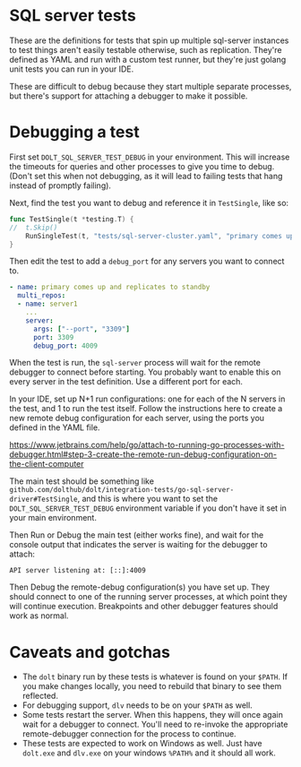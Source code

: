 # SQL server tests

These are the definitions for tests that spin up multiple sql-server instances
to test things aren't easily testable otherwise, such as replication. They're
defined as YAML and run with a custom test runner, but they're just golang unit
tests you can run in your IDE.

These are difficult to debug because they start multiple separate processes, but
there's support for attaching a debugger to make it possible.

# Debugging a test

First set `DOLT_SQL_SERVER_TEST_DEBUG` in your environment. This will increase
the timeouts for queries and other processes to give you time to debug. (Don't
set this when not debugging, as it will lead to failing tests that hang instead
of promptly failing).

Next, find the test you want to debug and reference it in `TestSingle`, like so:

```go
func TestSingle(t *testing.T) {
//	t.Skip()
	RunSingleTest(t, "tests/sql-server-cluster.yaml", "primary comes up and replicates to standby")
}
```

Then edit the test to add a `debug_port` for any servers you want to connect to.

```yaml
- name: primary comes up and replicates to standby
  multi_repos:
  - name: server1
    ... 
    server:
      args: ["--port", "3309"]
      port: 3309
      debug_port: 4009
```

When the test is run, the `sql-server` process will wait for the remote debugger
to connect before starting. You probably want to enable this on every server in
the test definition. Use a different port for each.

In your IDE, set up N+1 run configurations: one for each of the N servers in the
test, and 1 to run the test itself. Follow the instructions here to create a new
remote debug configuration for each server, using the ports you defined in the
YAML file.

https://www.jetbrains.com/help/go/attach-to-running-go-processes-with-debugger.html#step-3-create-the-remote-run-debug-configuration-on-the-client-computer

The main test should be something like
`github.com/dolthub/dolt/integration-tests/go-sql-server-driver#TestSingle`, and
this is where you want to set the `DOLT_SQL_SERVER_TEST_DEBUG` environment
variable if you don't have it set in your main environment.

Then Run or Debug the main test (either works fine), and wait for the console
output that indicates the server is waiting for the debugger to attach:

```
API server listening at: [::]:4009
```

Then Debug the remote-debug configuration(s) you have set up. They should
connect to one of the running server processes, at which point they will
continue execution. Breakpoints and other debugger features should work as
normal.

# Caveats and gotchas

* The `dolt` binary run by these tests is whatever is found on your `$PATH`. If
  you make changes locally, you need to rebuild that binary to see them
  reflected.
* For debugging support, `dlv` needs to be on your `$PATH` as well.
* Some tests restart the server. When this happens, they will once again wait
  for a debugger to connect. You'll need to re-invoke the appropriate
  remote-debugger connection for the process to continue.
* These tests are expected to work on Windows as well. Just have `dolt.exe` and
  `dlv.exe` on your windows `%PATH%` and it should all work.
